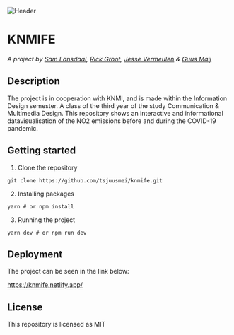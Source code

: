 
![Header](https://i.imgur.com/dV8Zesp.jpeg)

# KNMIFE

*A project by [Sam Lansdaal](https://samlansdaal.myportfolio.com/), [Rick Groot](https://github.com/Rickert41), [Jesse Vermeulen](https://github.com/jessevermeulen) & [Guus Maij](https://github.com/tsjuusmei)*

## Description

The project is in cooperation with KNMI, and is made within the Information Design semester. A class of the third year of the study Communication & Multimedia Design.
This repository shows an interactive and informational datavisualisation of the NO2 emissions before and during the COVID-19 pandemic.

## Getting started 

1. Clone the repository

```
git clone https://github.com/tsjuusmei/knmife.git
```

2. Installing packages

```
yarn # or npm install
```

3. Running the project

```
yarn dev # or npm run dev
```

## Deployment

The project can be seen in the link below:

https://knmife.netlify.app/

## License

This repository is licensed as MIT

